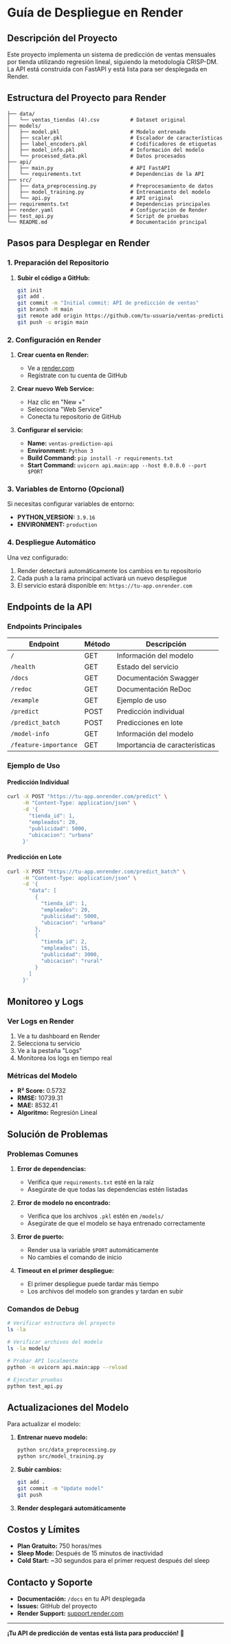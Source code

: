 # Guía de Despliegue en Render

## Descripción del Proyecto

Este proyecto implementa un sistema de predicción de ventas mensuales por tienda utilizando regresión lineal, siguiendo la metodología CRISP-DM. La API está construida con FastAPI y está lista para ser desplegada en Render.

## Estructura del Proyecto para Render

```
├── data/
│   └── ventas_tiendas (4).csv          # Dataset original
├── models/
│   ├── model.pkl                       # Modelo entrenado
│   ├── scaler.pkl                      # Escalador de características
│   ├── label_encoders.pkl              # Codificadores de etiquetas
│   ├── model_info.pkl                  # Información del modelo
│   └── processed_data.pkl              # Datos procesados
├── api/
│   ├── main.py                         # API FastAPI
│   └── requirements.txt                # Dependencias de la API
├── src/
│   ├── data_preprocessing.py           # Preprocesamiento de datos
│   ├── model_training.py               # Entrenamiento del modelo
│   └── api.py                          # API original
├── requirements.txt                    # Dependencias principales
├── render.yaml                         # Configuración de Render
├── test_api.py                         # Script de pruebas
└── README.md                           # Documentación principal
```

## Pasos para Desplegar en Render

### 1. Preparación del Repositorio

1. **Subir el código a GitHub:**
   ```bash
   git init
   git add .
   git commit -m "Initial commit: API de predicción de ventas"
   git branch -M main
   git remote add origin https://github.com/tu-usuario/ventas-prediction-api.git
   git push -u origin main
   ```

### 2. Configuración en Render

1. **Crear cuenta en Render:**
   - Ve a [render.com](https://render.com)
   - Regístrate con tu cuenta de GitHub

2. **Crear nuevo Web Service:**
   - Haz clic en "New +"
   - Selecciona "Web Service"
   - Conecta tu repositorio de GitHub

3. **Configurar el servicio:**
   - **Name:** `ventas-prediction-api`
   - **Environment:** `Python 3`
   - **Build Command:** `pip install -r requirements.txt`
   - **Start Command:** `uvicorn api.main:app --host 0.0.0.0 --port $PORT`

### 3. Variables de Entorno (Opcional)

Si necesitas configurar variables de entorno:
- **PYTHON_VERSION:** `3.9.16`
- **ENVIRONMENT:** `production`

### 4. Despliegue Automático

Una vez configurado:
1. Render detectará automáticamente los cambios en tu repositorio
2. Cada push a la rama principal activará un nuevo despliegue
3. El servicio estará disponible en: `https://tu-app.onrender.com`

## Endpoints de la API

### Endpoints Principales

| Endpoint | Método | Descripción |
|----------|--------|-------------|
| `/` | GET | Información del modelo |
| `/health` | GET | Estado del servicio |
| `/docs` | GET | Documentación Swagger |
| `/redoc` | GET | Documentación ReDoc |
| `/example` | GET | Ejemplo de uso |
| `/predict` | POST | Predicción individual |
| `/predict_batch` | POST | Predicciones en lote |
| `/model-info` | GET | Información del modelo |
| `/feature-importance` | GET | Importancia de características |

### Ejemplo de Uso

#### Predicción Individual
```bash
curl -X POST "https://tu-app.onrender.com/predict" \
     -H "Content-Type: application/json" \
     -d '{
       "tienda_id": 1,
       "empleados": 20,
       "publicidad": 5000,
       "ubicacion": "urbana"
     }'
```

#### Predicción en Lote
```bash
curl -X POST "https://tu-app.onrender.com/predict_batch" \
     -H "Content-Type: application/json" \
     -d '{
       "data": [
         {
           "tienda_id": 1,
           "empleados": 20,
           "publicidad": 5000,
           "ubicacion": "urbana"
         },
         {
           "tienda_id": 2,
           "empleados": 15,
           "publicidad": 3000,
           "ubicacion": "rural"
         }
       ]
     }'
```

## Monitoreo y Logs

### Ver Logs en Render
1. Ve a tu dashboard en Render
2. Selecciona tu servicio
3. Ve a la pestaña "Logs"
4. Monitorea los logs en tiempo real

### Métricas del Modelo
- **R² Score:** 0.5732
- **RMSE:** 10739.31
- **MAE:** 8532.41
- **Algoritmo:** Regresión Lineal

## Solución de Problemas

### Problemas Comunes

1. **Error de dependencias:**
   - Verifica que `requirements.txt` esté en la raíz
   - Asegúrate de que todas las dependencias estén listadas

2. **Error de modelo no encontrado:**
   - Verifica que los archivos `.pkl` estén en `/models/`
   - Asegúrate de que el modelo se haya entrenado correctamente

3. **Error de puerto:**
   - Render usa la variable `$PORT` automáticamente
   - No cambies el comando de inicio

4. **Timeout en el primer despliegue:**
   - El primer despliegue puede tardar más tiempo
   - Los archivos del modelo son grandes y tardan en subir

### Comandos de Debug

```bash
# Verificar estructura del proyecto
ls -la

# Verificar archivos del modelo
ls -la models/

# Probar API localmente
python -m uvicorn api.main:app --reload

# Ejecutar pruebas
python test_api.py
```

## Actualizaciones del Modelo

Para actualizar el modelo:

1. **Entrenar nuevo modelo:**
   ```bash
   python src/data_preprocessing.py
   python src/model_training.py
   ```

2. **Subir cambios:**
   ```bash
   git add .
   git commit -m "Update model"
   git push
   ```

3. **Render desplegará automáticamente**

## Costos y Límites

- **Plan Gratuito:** 750 horas/mes
- **Sleep Mode:** Después de 15 minutos de inactividad
- **Cold Start:** ~30 segundos para el primer request después del sleep

## Contacto y Soporte

- **Documentación:** `/docs` en tu API desplegada
- **Issues:** GitHub del proyecto
- **Render Support:** [support.render.com](https://support.render.com)

---

**¡Tu API de predicción de ventas está lista para producción! 🚀**
